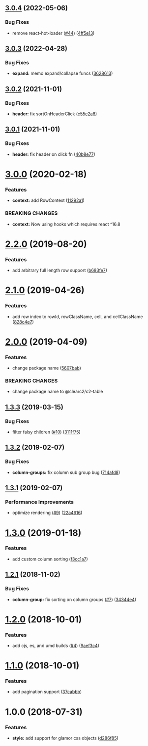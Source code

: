 ## [3.0.4](https://github.com/ClearC2/c2-table/compare/v3.0.3...v3.0.4) (2022-05-06)


### Bug Fixes

* remove react-hot-loader ([#44](https://github.com/ClearC2/c2-table/issues/44)) ([4ff5e13](https://github.com/ClearC2/c2-table/commit/4ff5e13))

## [3.0.3](https://github.com/ClearC2/c2-table/compare/v3.0.2...v3.0.3) (2022-04-28)


### Bug Fixes

* **expand:** memo expand/collapse funcs ([3628613](https://github.com/ClearC2/c2-table/commit/3628613))

## [3.0.2](https://github.com/ClearC2/c2-table/compare/v3.0.1...v3.0.2) (2021-11-01)


### Bug Fixes

* **header:** fix sortOnHeaderClick ([c55e2a8](https://github.com/ClearC2/c2-table/commit/c55e2a8))

## [3.0.1](https://github.com/ClearC2/c2-table/compare/v3.0.0...v3.0.1) (2021-11-01)


### Bug Fixes

* **header:** fix header on click fn ([40b8e77](https://github.com/ClearC2/c2-table/commit/40b8e77))

# [3.0.0](https://github.com/ClearC2/c2-table/compare/v2.2.0...v3.0.0) (2020-02-18)


### Features

* **context:** add RowContext ([11292a1](https://github.com/ClearC2/c2-table/commit/11292a1))


### BREAKING CHANGES

* **context:** Now using hooks which requires react ^16.8

# [2.2.0](https://github.com/ClearC2/c2-table/compare/v2.1.0...v2.2.0) (2019-08-20)


### Features

* add arbitrary full length row support ([b683fe7](https://github.com/ClearC2/c2-table/commit/b683fe7))

# [2.1.0](https://github.com/ClearC2/c2-table/compare/v2.0.0...v2.1.0) (2019-04-26)


### Features

* add row index to rowId, rowClassName, cell, and cellClassName ([828c4e7](https://github.com/ClearC2/c2-table/commit/828c4e7))

# [2.0.0](https://github.com/ClearC2/c2-table/compare/v1.3.3...v2.0.0) (2019-04-09)


### Features

* change package name ([5607bab](https://github.com/ClearC2/c2-table/commit/5607bab))


### BREAKING CHANGES

* change package name to @clearc2/c2-table

## [1.3.3](https://github.com/ClearC2/c2-table/compare/v1.3.2...v1.3.3) (2019-03-15)


### Bug Fixes

* filter falsy children ([#10](https://github.com/ClearC2/c2-table/issues/10)) ([3111f75](https://github.com/ClearC2/c2-table/commit/3111f75))

## [1.3.2](https://github.com/ClearC2/c2-table/compare/v1.3.1...v1.3.2) (2019-02-07)


### Bug Fixes

* **column-groups:** fix column sub group bug ([714afd8](https://github.com/ClearC2/c2-table/commit/714afd8))

## [1.3.1](https://github.com/ClearC2/c2-table/compare/v1.3.0...v1.3.1) (2019-02-07)


### Performance Improvements

* optimize rendering ([#9](https://github.com/ClearC2/c2-table/issues/9)) ([22a4616](https://github.com/ClearC2/c2-table/commit/22a4616))

# [1.3.0](https://github.com/ClearC2/c2-table/compare/v1.2.1...v1.3.0) (2019-01-18)


### Features

* add custom column sorting ([f3cc1a7](https://github.com/ClearC2/c2-table/commit/f3cc1a7))

## [1.2.1](https://github.com/ClearC2/c2-table/compare/v1.2.0...v1.2.1) (2018-11-02)


### Bug Fixes

* **column-group:** fix sorting on column groups ([#7](https://github.com/ClearC2/c2-table/issues/7)) ([34344e4](https://github.com/ClearC2/c2-table/commit/34344e4))

# [1.2.0](https://github.com/ClearC2/c2-table/compare/v1.1.0...v1.2.0) (2018-10-01)


### Features

* add cjs, es, and umd builds ([#4](https://github.com/ClearC2/c2-table/issues/4)) ([9aef3c4](https://github.com/ClearC2/c2-table/commit/9aef3c4))

# [1.1.0](https://github.com/ClearC2/c2-table/compare/v1.0.0...v1.1.0) (2018-10-01)


### Features

* add pagination support ([37cabbb](https://github.com/ClearC2/c2-table/commit/37cabbb))

# 1.0.0 (2018-07-31)


### Features

* **style:** add support for glamor css objects ([d286f85](https://github.com/ClearC2/c2-table/commit/d286f85))
